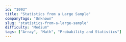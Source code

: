 ```yaml
---
id: "1093"
title: "Statistics from a Large Sample"
companyTags: "Unknown"
slug: "statistics-from-a-large-sample"
difficulty: "Medium"
tags: ["Array", "Math", "Probability and Statistics"]
---
```


###